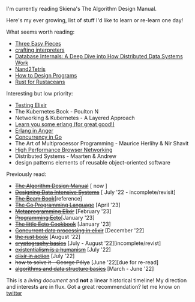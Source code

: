 I'm currently reading Skiena's The Algorithm Design Manual.

Here's my ever growing, list of stuff I'd like to learn or re-learn one day!

What seems worth reading:

- [Three Easy Pieces](https://www.amazon.com/Operating-Systems-Three-Easy-Pieces/dp/198508659X)
- [crafting interpreters](https://craftinginterpreters.com/)
- [Database Internals: A Deep Dive into How Distributed Data Systems Work](https://www.databass.dev/)
- [Nand2Tetris](https://www.nand2tetris.org/)
- [How to Design Programs](https://htdp.org/)
- [Rust for Rustaceans](https://nostarch.com/rust-rustaceans)

Interesting but low priority:

- [Testing Elixir](https://pragprog.com/titles/lmelixir/testing-elixir/)
- The Kubernetes Book - Poulton N
- Networking & Kubernetes - A Layered Approach
- [Learn you some erlang (for great good!)](https://learnyousomeerlang.com/content)
- [Erlang in Anger](https://www.erlang-in-anger.com/)
- [Concurrency in Go](https://www.oreilly.com/library/view/concurrency-in-go/9781491941294/)
- The Art of Multiprocessor Programming - Maurice Herlihy & Nir Shavit
- [High Performance Browser Networking](https://hpbn.co/)
- Distributed Systems - Maarten & Andrew
- design patterns elements of reusable object-oriented software

Previously read:

- ~~[The Algorithm Design Manual](https://www.amazon.com/Algorithm-Design-Manual-Steven-Skiena/dp/1848000693/)~~ [ now ]
- ~~[Designing Data Intensive Systems](https://www.oreilly.com/library/view/designing-data-intensive-applications/9781491903063/)~~ [ July '22 - incomplete/revisit]
- ~~[The Beam Book](https://github.com/happi/theBeamBook)~~[reference]
- ~~[The Go Programming Language](https://www.gopl.io/)~~ [April '23]
- ~~[Metaprogramming Elixir](https://pragprog.com/titles/cmelixir/metaprogramming-elixir/)~~ [February '23]
- ~~[Programming Ecto](https://pragprog.com/titles/wmecto/programming-ecto/)~~[January '23]
- ~~[The little Ecto Cookbook](https://dashbit.co/ebooks/the-little-ecto-cookbook)~~ [January '23]
- ~~[Concurrent data processing in elixir](https://pragprog.com/titles/sgdpelixir/concurrent-data-processing-in-elixir/)~~ [December '22]
- ~~[the rust book](https://github.com/hailelagi/rustacea)~~ [August '22]
- ~~[cryptography basics](https://github.com/hailelagi/matasano)~~ [July - August '22][incomplete/revist]
- ~~[existentialism is a humanism](https://www.goodreads.com/book/show/51985.Existentialism_is_a_Humanism)~~ [July '22]
- ~~[elixir in action](https://www.notion.so/Elixir-in-Action-Book-review-27ff4cbe67f140a688637e1422f11641)~~ [July '22]
- ~~how to solve it - George Pólya~~ [June '22][due for re-read]
- ~~[algorithms and data structure basics](https://runestone.academy/ns/books/published/pythonds/index.html)~~ [March - June '22]

This is a _living document_ and **not** a linear historical timeline! My direction and interests are in flux. Got a great recommendation? let me know on [twitter](https://www.twitter.com/haile_lagi)
